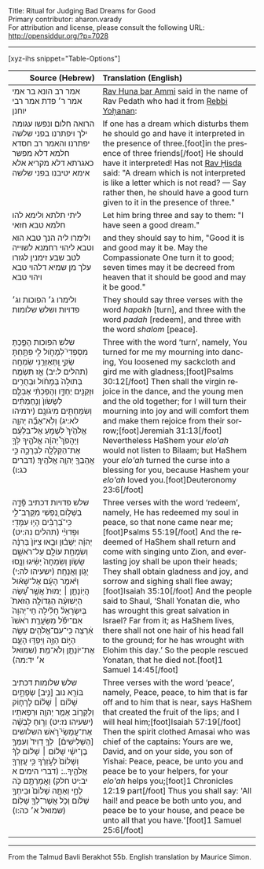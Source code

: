<html>
<head></head>
<body>
Title: Ritual for Judging Bad Dreams for Good<br />
Primary contributor: aharon.varady<br />
For attribution and license, please consult the following URL: <a href="http://opensiddur.org/?p=7028">http://opensiddur.org/?p=7028</a>
<p />
<hr />


[xyz-ihs snippet="Table-Options"]<table style="margin-left: auto; margin-right: auto;" class="draggable">
<thead><tr><th id="x" style="text-align: right;">Source (Hebrew)</th><th style="text-align: left;">Translation (English)</th></tr></thead>
<tbody>
<tr><td style="vertical-align:top;">
<div class="liturgy" lang="he">
אמר רב הונא בר אמי אמר ר׳ פדת 
אמר רבי יוחנן
</span></div></td>
 
<td style="vertical-align:top;"><div class="english" lang="en">
<a href="http://en.wikipedia.org/wiki/Rav_Huna">Rav Huna bar Ammi</a> said in the name of Rav Pedath 
who had it from <a href="http://en.wikipedia.org/wiki/Johanan_bar_Nappaha">Rebbi Yoḥanan</a>:
</td></tr>


<tr>
<td style="vertical-align:top;">
<div class="liturgy" lang="he">
הרואה חלום ונפשו עגומה 
ילך ויפתרנו בפני שלשה 
יפתרנו
והאמר רב חסדא 
חלמא דלא מפשר כאגרתא דלא מקריא
אלא אימא 
יטיבנו בפני שלשה
</span></div></td>
 
<td style="vertical-align:top;"><div class="english" lang="en">
If one has a dream which disturbs them
he should go and have it interpreted in the presence of three.[foot]in the presence of three friends[/foot] 
He should have it interpreted!
Has not <a href="http://en.wikipedia.org/wiki/Rav_Chisda">Rav Ḥisda</a> said: 
"A dream which is not interpreted is like a letter which is not read?
 — Say rather then, 
 he should have a good turn given to it in the presence of three."
</div></td></tr>


<tr>
<td style="vertical-align:top;">
<div class="liturgy" lang="he">
 ליתי תלתא ולימא להו  
 חלמא טבא חזאי 
</span></div></td>
 
<td style="vertical-align:top;"><div class="english" lang="en">
Let him bring three and say to them:
"I have seen a good dream."
</div></td></tr>


<tr>
<td style="vertical-align:top;">
<div class="liturgy" lang="he">
ולימרו ליה 
הנך טבא הוא וטבא ליהוי 
רחמנא לשוייה לטב 
שבע זימנין לגזרו עלך מן שמיא 
דלהוי טבא ויהוי טבא
</span></div></td>
 
<td style="vertical-align:top;"><div class="english" lang="en">
 and they should say to him, 
"Good it is and good may it be.
May the Compassionate One turn it to good; 
seven times may it be decreed from heaven 
that it should be good and may it be good."
</div></td></tr>


<tr>
<td style="vertical-align:top;">
<div class="liturgy" lang="he">
ולימרו ג׳ הפוכות
 וג׳ פדויות
ושלש שלומות
</span></div></td>
 
<td style="vertical-align:top;"><div class="english" lang="en">
They should say three verses with the word <em>hapakh</em> [turn],
and three with the word <em>padah</em> [redeem],
and three with the word <em>shalom</em> [peace].
</div></td></tr>


<tr>
<td style="vertical-align:top;">
<div class="liturgy" lang="he">
שלש הפוכות
‏הָפַ֣כְתָּ מִסְפְּדִי֮ לְמָחֹ֪ול לִ֥י 
פִּתַּ֥חְתָּ שַׂקִּ֑י וַֽתְּאַזְּרֵ֥נִי שִׂמְחָֽה׃ <span class="citation">(תהלים ל:יב)</span>
אָ֣ז תִּשְׂמַ֤ח בְּתוּלָה֙ בְּמָחֹ֔ול 
וּבַחֻרִ֥ים וּזְקֵנִ֖ים יַחְדָּ֑ו 
וְהָפַכְתִּ֨י אֶבְלָ֤ם לְשָׂשֹׂון֙ 
וְנִ֣חַמְתִּ֔ים וְשִׂמַּחְתִּ֖ים מִיגֹונָֽם׃ <span class="citation">(ירמיהו לא:יג)</span>‏
‏וְלֹֽא־אָבָ֞ה יְהוָ֤ה אֱלֹהֶ֙יךָ֙ לִשְׁמֹ֣עַ אֶל־בִּלְעָ֔ם 
וַיַּהֲפֹךְ֩ יְהוָ֨ה אֱלֹהֶ֧יךָ לְּךָ֛ אֶת־הַקְּלָלָ֖ה לִבְרָכָ֑ה 
כִּ֥י אֲהֵֽבְךָ֖ יְהוָ֥ה אֱלֹהֶֽיךָ׃ <span class="citation">(דברים כג:ו)</span>
</span></div></td>
 
<td style="vertical-align:top;"><div class="english" lang="en">
Three with the word ‘turn’, namely,
You turned for me my mourning into dancing, 
You loosened my sackcloth and gird me with gladness;[foot]Psalms 30:12[/foot]
Then shall the virgin rejoice in the dance, 
and the young men and the old together; 
for I will turn their mourning into joy 
and will comfort them and make them rejoice from their sorrow;[foot]Jeremiah 31:13[/foot]
Nevertheless HaShem your <em>elo'ah</em> would not listen to Bilaam; 
but HaShem your <em>elo'ah</em> turned the curse into a blessing for you, 
because Hashem your <em>elo'ah</em> loved you.[foot]Deuteronomy 23:6[/foot]
</div></td></tr>


<tr>
<td style="vertical-align:top;">
<div class="liturgy" lang="he">
שלש פדויות דכתיב
‏פָּ֘דָ֤ה בְשָׁל֣וֹם נַ֭פְשִׁי מִקֲּרָב־לִ֑י 
כִּֽי־בְ֝רַבִּ֗ים הָי֥וּ עִמָּדִֽי׃ <span class="citation">(תהלים נה:יט)</span>‏
‎‎‏וּפְדוּיֵ֨י יְהוָ֜ה יְשֻׁב֗וּן וּבָ֤אוּ צִיּוֹן֙ בְּרִנָּ֔ה 
וְשִׂמְחַ֥ת עוֹלָ֖ם עַל־רֹאשָׁ֑ם 
שָׂשׂ֤וֹן וְשִׂמְחָה֙ יַשִּׂ֔יגוּ 
וְנָ֖סוּ יָג֥וֹן וַאֲנָחָֽה׃ <span class="citation">(ישעיהו לה:י)</span>‏
‏וַיֹּ֨אמֶר הָעָ֜ם אֶל־שָׁא֗וּל 
הֲיֽוֹנָתָ֤ן ׀ יָמוּת֙ אֲשֶׁ֣ר עָ֠שָׂה הַיְשׁוּעָ֨ה הַגְּדוֹלָ֣ה הַזֹּאת֮ בְּיִשְׂרָאֵל֒ 
חָלִ֗ילָה חַי־יְהוָה֙ אִם־יִפֹּ֞ל מִשַּׂעֲרַ֤ת רֹאשׁוֹ֙ אַ֔רְצָה 
כִּֽי־עִם־אֱלֹהִ֥ים עָשָׂ֖ה הַיּ֣וֹם הַזֶּ֑ה 
וַיִּפְדּ֥וּ הָעָ֛ם אֶת־יוֹנָתָ֖ן וְלֹא־מֵֽת׃ <span class="citation">(‏שמואל א׳ יד:מה)</span>
</span></div></td>
 
<td style="vertical-align:top;"><div class="english" lang="en">
Three verses with the word ‘redeem’, namely,
He has redeemed my soul in peace, 
so that none came near me;[foot]Psalms 55:19[/foot]
And the redeemed of HaShem shall return and come with singing unto Zion, 
and everlasting joy shall be upon their heads; 
They shall obtain gladness and joy, 
and sorrow and sighing shall flee away;[foot]Isaiah 35:10[/foot]
And the people said to Shaul, 
‘Shall Yonatan die, who has wrought this great salvation in Israel? 
Far from it; as HaShem lives, there shall not one hair of his head fall to the ground; 
for he has wrought with Elohim this day.’ 
So the people rescued Yonatan, that he died not.[foot]1 Samuel 14:45[/foot]
</div></td></tr>   


<tr>
<td style="vertical-align:top;">
<div class="liturgy" lang="he">
שלש שלומות דכתיב
‏בּוֹרֵ֖א נוב [נִ֣יב] שְׂפָתָ֑יִם שָׁל֨וֹם ׀ שָׁל֜וֹם לָרָח֧וֹק וְלַקָּר֛וֹב 
אָמַ֥ר יְהוָ֖ה וּרְפָאתִֽיו׃ <span class="citation">(ישעיהו נז:יט‏)</span>
‏וְר֣וּחַ לָבְשָׁ֗ה אֶת־עֲמָשַׂי֮ רֹ֣אשׁ השלושים [הַשָּׁלִישִׁים֒]&nbsp;
לְךָ֤ דָוִיד֙ וְעִמְּךָ֣ בֶן־יִשַׁ֔י 
שָׁל֨וֹם ׀ שָׁל֜וֹם לְךָ֗ וְשָׁלוֹם֙ לְעֹ֣זְרֶ֔ךָ כִּ֥י עֲזָרְךָ֖ אֱלֹהֶ֑יךָ...׃ <span class="citation">(דברי הימים א יב:יט חלק)</span>
‏וַאֲמַרְתֶּ֥ם 
כֹּ֖ה לֶחָ֑י וְאַתָּ֤ה שָׁלוֹם֙ 
וּבֵיתְךָ֣ שָׁל֔וֹם 
וְכֹ֥ל אֲשֶׁר־לְךָ֖ שָׁלֽוֹם׃ <span class="citation">(שמואל א׳ כה:ו‏)</span>
</span></div></td>
 
<td style="vertical-align:top;"><div class="english" lang="en">
Three verses with the word ‘peace’, namely,
Peace, peace, to him that is far off and to him that is near, 
says HaShem that created the fruit of the lips; and I will heal him;[foot]Isaiah 57:19[/foot]
Then the spirit clothed Amasai who was chief of the captains: 
Yours are we, David, and on your side, you son of Yishai: 
Peace, peace, be unto you and peace be to your helpers, for your <em>elo'ah</em> helps you;[foot]1 Chronicles 12:19 part[/foot]
Thus you shall say: 
'All hail! and peace be both unto you, 
and peace be to your house, 
and peace be unto all that you have.'[foot]1 Samuel 25:6[/foot]
</div></td></tr>   
</tbody></table>

<hr />

From the Talmud Bavli Berakhot 55b. English translation by Maurice Simon.
</body>
</html>